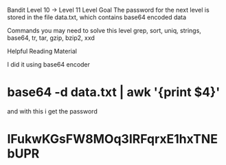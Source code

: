 Bandit Level 10 → Level 11
Level Goal
The password for the next level is stored in the file data.txt, which contains base64 encoded data

Commands you may need to solve this level
grep, sort, uniq, strings, base64, tr, tar, gzip, bzip2, xxd

Helpful Reading Material


I did it using base64 encoder

# base64 -d data.txt | awk '{print $4}'

and with this i get the password

# IFukwKGsFW8MOq3IRFqrxE1hxTNEbUPR
